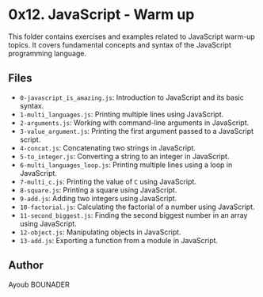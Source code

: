 # 0x12. JavaScript - Warm up

This folder contains exercises and examples related to JavaScript warm-up topics. It covers fundamental concepts and syntax of the JavaScript programming language.

## Files

- `0-javascript_is_amazing.js`: Introduction to JavaScript and its basic syntax.
- `1-multi_languages.js`: Printing multiple lines using JavaScript.
- `2-arguments.js`: Working with command-line arguments in JavaScript.
- `3-value_argument.js`: Printing the first argument passed to a JavaScript script.
- `4-concat.js`: Concatenating two strings in JavaScript.
- `5-to_integer.js`: Converting a string to an integer in JavaScript.
- `6-multi_languages_loop.js`: Printing multiple lines using a loop in JavaScript.
- `7-multi_c.js`: Printing the value of `C` using JavaScript.
- `8-square.js`: Printing a square using JavaScript.
- `9-add.js`: Adding two integers using JavaScript.
- `10-factorial.js`: Calculating the factorial of a number using JavaScript.
- `11-second_biggest.js`: Finding the second biggest number in an array using JavaScript.
- `12-object.js`: Manipulating objects in JavaScript.
- `13-add.js`: Exporting a function from a module in JavaScript.

## Author

Ayoub BOUNADER